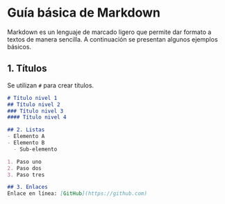 # Guía básica de Markdown  
Markdown es un lenguaje de marcado ligero que permite dar formato a textos de manera sencilla. A continuación se presentan algunos ejemplos básicos.  

## 1. Títulos  
Se utilizan `#` para crear títulos.  

```markdown
# Título nivel 1
## Título nivel 2
### Título nivel 3
#### Título nivel 4

## 2. Listas
- Elemento A
- Elemento B
  - Sub-elemento

1. Paso uno
2. Paso dos
3. Paso tres

## 3. Enlaces
Enlace en línea: [GitHub](https://github.com)

